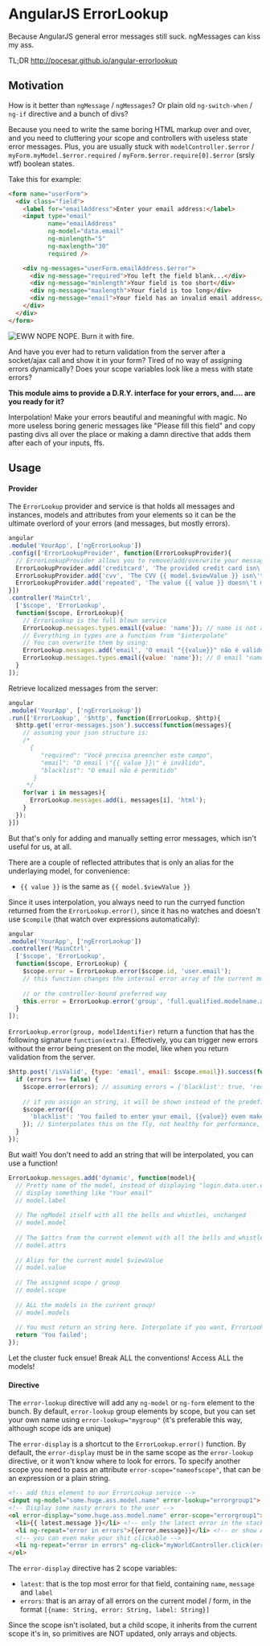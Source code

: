 AngularJS ErrorLookup
===================

Because AngularJS general error messages still suck. ngMessages can kiss my ass. 

TL;DR http://pocesar.github.io/angular-errorlookup

## Motivation

How is it better than `ngMessage` / `ngMessages`? Or plain old `ng-switch-when` / `ng-if` directive and a bunch of divs?

Because you need to write the same boring HTML markup over and over, and you need to cluttering your scope and controllers with useless state error messages. Plus, you are usually stuck with `modelController.$error` / `myForm.myModel.$error.required` / `myForm.$error.require[0].$error` (srsly wtf) boolean states.

Take this for example:

```html
<form name="userForm">
  <div class="field">
    <label for="emailAddress">Enter your email address:</label>
    <input type="email"
           name="emailAddress"
           ng-model="data.email"
           ng-minlength="5"
           ng-maxlength="30"
           required />

    <div ng-messages="userForm.emailAddress.$error">
      <div ng-message="required">You left the field blank...</div>
      <div ng-message="minlength">Your field is too short</div>
      <div ng-message="maxlength">Your field is too long</div>
      <div ng-message="email">Your field has an invalid email address</div>    
    </div>
  </div>
</form>
```

![EWW NOPE NOPE. Burn it with fire.](https://i.imgur.com/9utgk.gif)

And have you ever had to return validation from the server after a socket/ajax call and show it in your form? Tired of no way of assigning errors dynamically? Does your scope variables look like a mess with state errors?

**This module aims to provide a D.R.Y. interface for your errors, and.... are you ready for it?**

Interpolation! Make your errors beautiful and meaningful with magic. No more useless boring generic messages like "Please fill this field" and copy pasting divs all over the place or making a damn directive that adds them after each of your inputs, ffs.

## Usage

#### Provider

The `ErrorLookup` provider and service is that holds all messages and instances, models and attributes from your elements so it can be the ultimate overlord of your errors (and messages, but mostly errors).

```js
angular
.module('YourApp', ['ngErrorLookup'])
.config(['ErrorLookupProvider', function(ErrorLookupProvider){
  // ErrorLookupProvider allows you to remove/add/overwrite your messages before your controllers load
  ErrorLookupProvider.add('creditcard', 'The provided credit card isn\'t valid');
  ErrorLookupProvider.add('cvv', 'The CVV {{ model.$viewValue }} isn\'t valid for {{ scope.cardType }}');
  ErrorLookupProvider.add('repeated', 'The value {{ value }} doesn\'t match {{ models.fucker.model.$viewValue }}');
}])
.controller('MainCtrl', 
  ['$scope', 'ErrorLookup', 
  function($scope, ErrorLookup){
    // ErrorLookup is the full blown service
    ErrorLookup.messages.types.email({value: 'name'}); // name is not a valid email
    // Everything in types are a function from "$interpolate"
    // You can overwrite them by using:
    ErrorLookup.messages.add('email', 'O email "{{value}}" não é válido');
    ErrorLookup.messages.types.email({value: 'name'}); // O email "name" não é válido
  }
]);
```

Retrieve localized messages from the server:

```js
angular
.module('YourApp', ['ngErrorLookup'])
.run(['ErrorLookup', '$http', function(ErrorLookup, $http){
  $http.get('error-messages.json').success(function(messages){
    // assuming your json structure is:
    /* 
      {
         "required": "Você precisa preencher este campo",
         "email": "O email \"{{ value }}\" é inválido",
         "blacklist": "O email não é permitido"
       }
     */
    for(var i in messages){
      ErrorLookup.messages.add(i, messages[i], 'html');
    }
  });
}])
```

But that's only for adding and manually setting error messages, which isn't useful for us, at all.

There are a couple of reflected attributes that is only an alias for the underlaying model, for convenience:

* `{{ value }}` is the same as `{{ model.$viewValue }}`

Since it uses interpolation, you always need to run the curryed function returned from the `ErrorLookup.error()`, since it has no watches and doesn't use `$compile` (that watch over expressions automatically):

```js
angular
.module('YourApp', ['ngErrorLookup'])
.controller('MainCtrl', 
  ['$scope', 'ErrorLookup', 
  function($scope, ErrorLookup) {
    $scope.error = ErrorLookup.error($scope.id, 'user.email'); 
    // this function changes the internal error array of the current model
    
    // or the controller-bound preferred way
    this.error = ErrorLookup.error('group', 'full.qualified.modelname.as.written.in.ng-model');
  }
]);
```

`ErrorLookup.error(group, modelIdentifier)` return a function that has the following signature `function(extra)`.
Effectively, you can trigger new errors without the error being present on the model, like when you return validation from the server.

```js
$http.post('/isValid', {type: 'email', email: $scope.email}).success(function(errors){
  if (errors !== false) {
    $scope.error(errors); // assuming errors = {'blacklist': true, 'required': true}
    
    // if you assign an string, it will be shown instead of the predefined messages
    $scope.error({
      'blacklist': 'You failed to enter your email, {{value}} even make sense to you? You dirty spammer'
    }); // $interpolates this on the fly, not healthy for performance, beware
  }
});
```

But wait! You don't need to add an string that will be interpolated, you can use a function!

```js
ErrorLookup.messages.add('dynamic', function(model){
  // Pretty name of the model, instead of displaying "login.data.user.email" to the user,
  // display something like "Your email"
  // model.label
  
  // The ngModel itself with all the bells and whistles, unchanged
  // model.model 
  
  // The $attrs from the current element with all the bells and whistles, unchanged
  // model.attrs 
  
  // Alias for the current model $viewValue
  // model.value 
  
  // The assigned scope / group
  // model.scope 
  
  // ALL the models in the current group!
  // model.models
  
  // You must return an string here. Interpolate if you want, ErrorLookup don't care
  return 'You failed';
});
```

Let the cluster fuck ensue! Break ALL the conventions! Access ALL the models!

#### Directive

The `error-lookup` directive will add any `ng-model` or `ng-form` element to the bunch. By default, `error-lookup` group elements by scope, but you can set your own name using `error-lookup="mygroup"` (it's preferable this way, although scope ids are unique)

The `error-display` is a shortcut to the `ErrorLookup.error()` function. By default, the `error-display` must be in the same scope as the `error-lookup` directive, or it won't know where to look for errors. To specify another scope you need to pass an attribute `error-scope="nameofscope"`, that can be an expression or a plain string. 

```html
<!-- add this element to our ErrorLookup service -->
<input ng-model="some.huge.ass.model.name" error-lookup="errorgroup1"> 
<!-- Display some nasty errors to the user -->
<ol error-display="some.huge.ass.model.name" error-scope="errorgroup1">
  <li>{{ latest.message }}</li> <!-- only the latest error in the stack -->
  <li ng-repeat="error in errors">{{error.message}}</li> <!-- or show ALL the errors -->
  <!-- you can even make your shit clickable -->
  <li ng-repeat="error in errors" ng-click="myWorldController.click(error)" ng-bind-html="error.message"></li> 
</ol>
```

The `error-display` directive has 2 scope variables: 

* `latest`: that is the top most error for that field, containing `name`, `message` and `label`
* `errors`: that is an array of all errors on the current model / form, in the format `[{name: String, error: String, label: String}]`

Since the scope isn't isolated, but a child scope, it inherits from the current scope it's in, so primitives are NOT updated, only arrays and objects. 
